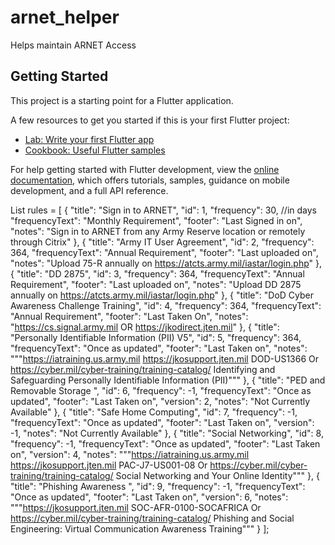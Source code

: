 # arnet_helper

Helps maintain ARNET Access

## Getting Started

This project is a starting point for a Flutter application.

A few resources to get you started if this is your first Flutter project:

- [Lab: Write your first Flutter app](https://docs.flutter.dev/get-started/codelab)
- [Cookbook: Useful Flutter samples](https://docs.flutter.dev/cookbook)

For help getting started with Flutter development, view the
[online documentation](https://docs.flutter.dev/), which offers tutorials,
samples, guidance on mobile development, and a full API reference.


List rules = [
{
"title": "Sign in to ARNET",
"id": 1,
"frequency": 30, //in days
"frequencyText": "Monthly Requirement",
"footer": "Last Signed in on",
"notes":
"Sign in to ARNET from any Army Reserve location or remotely through Citrix"
},
{
"title": "Army IT User Agreement",
"id": 2,
"frequency": 364,
"frequencyText": "Annual Requirement",
"footer": "Last uploaded on",
"notes":
"Upload 75-R annually on https://atcts.army.mil/iastar/login.php"
},
{
"title": "DD 2875",
"id": 3,
"frequency": 364,
"frequencyText": "Annual Requirement",
"footer": "Last uploaded on",
"notes":
"Upload DD 2875 annually on https://atcts.army.mil/iastar/login.php"
},
{
"title": "DoD Cyber Awareness Challenge Training",
"id": 4,
"frequency": 364,
"frequencyText": "Annual Requirement",
"footer": "Last Taken On",
"notes": "https://cs.signal.army.mil OR https://jkodirect.jten.mil"
},
{
"title": "Personally Identifiable Information (PII) V5",
"id": 5,
"frequency": 364,
"frequencyText": "Once as updated",
"footer": "Last Taken on",
"notes": """https://iatraining.us.army.mil
https://jkosupport.jten.mil
DOD-US1366 Or
https://cyber.mil/cyber-training/training-catalog/
Identifying and Safeguarding Personally Identifiable Information (PII)"""
},
{
"title": "PED and Removable Storage ",
"id": 6,
"frequency": -1,
"frequencyText": "Once as updated",
"footer": "Last Taken on",
"version": 2,
"notes": "Not Currently Available"
},
{
"title": "Safe Home Computing",
"id": 7,
"frequency": -1,
"frequencyText": "Once as updated",
"footer": "Last Taken on",
"version": -1,
"notes": "Not Currently Available"
},
{
"title": "Social Networking",
"id": 8,
"frequency": -1,
"frequencyText": "Once as updated",
"footer": "Last Taken on",
"version": 4,
"notes": """https://iatraining.us.army.mil
https://jkosupport.jten.mil
PAC-J7-US001-08
Or
https://cyber.mil/cyber-training/training-catalog/
Social Networking and Your Online Identity"""
},
{
"title": "Phishing Awareness ",
"id": 9,
"frequency": -1,
"frequencyText": "Once as updated",
"footer": "Last Taken on",
"version": 6,
"notes": """https://jkosupport.jten.mil
SOC-AFR-0100-SOCAFRICA
Or
https://cyber.mil/cyber-training/training-catalog/
Phishing and Social Engineering: Virtual Communication Awareness Training"""
}
];
